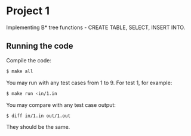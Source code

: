 # Project 1

Implementing B* tree functions - CREATE TABLE, SELECT, INSERT INTO.

## Running the code

Compile the code:
```bash
$ make all
```

You may run with any test cases from 1 to 9. For test 1, for example:
```bash
$ make run <in/1.in
```

You may compare with any test case output:
```bash
$ diff in/1.in out/1.out
```
They should be the same.
